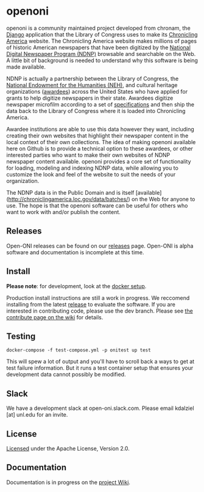 openoni
=======

openoni is a community maintained project developed from chronam, the [Django](http://djangoproject.com) application that the
Library of Congress uses to make its
[Chronicling America](http://chroniclingamerica.loc.gov) website.
The Chronicling America website makes millions of pages of historic American
newspapers that have been digitized by the
[National Digital Newspaper Program (NDNP)](http://www.loc.gov/ndnp/)
browsable and searchable on the Web. A little bit of background is needed to
understand why this software is being made available.

NDNP is actually a partnership between the Library of Congress, the
[National Endowment for the Humanities (NEH)](http://www.neh.gov), and
cultural heritage organizations
([awardees](http://chroniclingamerica.loc.gov/awardees/)) across the
United States who have applied for grants to help digitize newspapers
in their state. Awardees digitize newspaper microfilm according
to a set of [specifications](http://www.loc.gov/ndnp/guidelines/)
and then ship the data back to the Library of Congress where it is
loaded into Chronicling America.

Awardee institutions are able to use this data however
they want, including creating their own websites that highlight their
newspaper content in the local context of their own collections. The idea of
making openoni available here on Github is to provide a technical option to
these awardees, or other interested parties who want to make their own websites
of NDNP newspaper content available. openoni provides a core set of functionality
for loading, modeling and indexing NDNP data, while allowing you to customize
the look and feel of the website to suit the needs of your organization.

The NDNP data is in the Public Domain and is itself [available]
(http://chroniclingamerica.loc.gov/data/batches/) on the Web for anyone to use.
The hope is that the openoni software can be useful for others who want to
work with and/or publish the content.

Releases
--------

Open-ONI releases can be found on our [releases](https://github.com/open-oni/open-oni/releases) page. Open-ONI is alpha software and documentation is incomplete at this time.

Install
-------

**Please note**: for development, look at the [docker setup](docker/README.md).

Production install instructions are still a work in progress. We reccomend installing from the latest [release](https://github.com/open-oni/open-oni/releases) to evaluate the software. If you are interested in contributing code, please use the dev branch. Please see [the contribute page on the wiki](https://github.com/open-oni/open-oni/wiki/Contribute) for details. 

Testing
-------

    docker-compose -f test-compose.yml -p onitest up test

This will spew a lot of output and you'll have to scroll back a ways to get at
test failure information.  But it runs a test container setup that ensures your
development data cannot possibly be modified.

Slack
-----
We have a development slack at open-oni.slack.com. Please email kdalziel [at] unl.edu for an invite. 

License
-------

[Licensed](https://github.com/open-oni/open-oni/blob/master/LICENSE) under the Apache License, Version 2.0.

Documentation
-------------

Documentation is in progress on the [project Wiki](https://github.com/open-oni/open-oni/wiki). 
